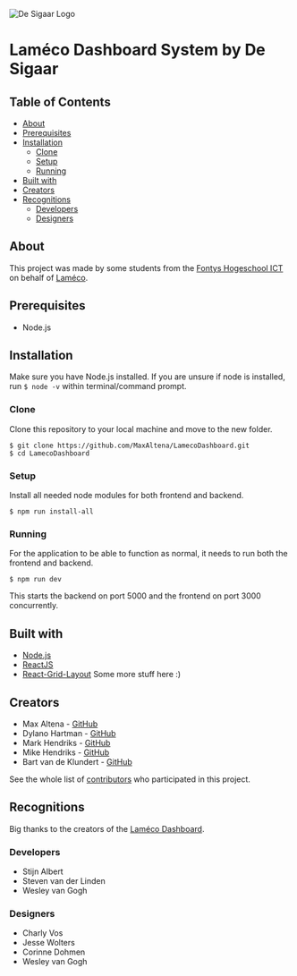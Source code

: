 ![De Sigaar Logo](https://raw.githubusercontent.com/MariusHendriks/De-Sigaar/master/branding/DeSigaarIcon-128x128.png)

# Laméco Dashboard System by De Sigaar

## Table of Contents

- [About](#about)
- [Prerequisites](#prerequisites)
- [Installation](#installation)
  - [Clone](#clone)
  - [Setup](#setup)
  - [Running](#running)
- [Built with](#built-with)
- [Creators](#creators)
- [Recognitions](#recognitions)
  - [Developers](#developers)
  - [Designers](#designers)

## About

This project was made by some students from the [Fontys Hogeschool ICT](https://fontys.nl/hbo-ict/) on behalf of [Laméco](https://www.lameco.nl/).

## Prerequisites

- Node.js

## Installation

Make sure you have Node.js installed. If you are unsure if node is installed, run `$ node -v` within terminal/command prompt.

### Clone

Clone this repository to your local machine and move to the new folder.

```
$ git clone https://github.com/MaxAltena/LamecoDashboard.git
$ cd LamecoDashboard
```

### Setup

Install all needed node modules for both frontend and backend.

```
$ npm run install-all
```

### Running

For the application to be able to function as normal, it needs to run both the frontend and backend.

```
$ npm run dev
```
This starts the backend on port 5000 and the frontend on port 3000 concurrently.

## Built with

- [Node.js](https://nodejs.org/)
- [ReactJS](https://reactjs.org/)
- [React-Grid-Layout](https://github.com/STRML/react-grid-layout/)
  Some more stuff here :)

## Creators

- Max Altena - [GitHub](https://github.com/MaxAltena)
- Dylano Hartman - [GitHub](https://github.com/DylanoH)
- Mark Hendriks - [GitHub](https://github.com/MariusHendriks)
- Mike Hendriks - [GitHub](https://github.com/madmike1104)
- Bart van de Klundert - [GitHub](https://github.com/Bartvdklu)

See the whole list of [contributors](https://github.com/MaxAltena/LamecoDashboard/contributors) who participated in this project.

## Recognitions

Big thanks to the creators of the [Laméco Dashboard](https://git.fhict.nl/I403606/LamecoLayout/).

### Developers

- Stijn Albert
- Steven van der Linden
- Wesley van Gogh

### Designers

- Charly Vos
- Jesse Wolters
- Corinne Dohmen
- Wesley van Gogh
